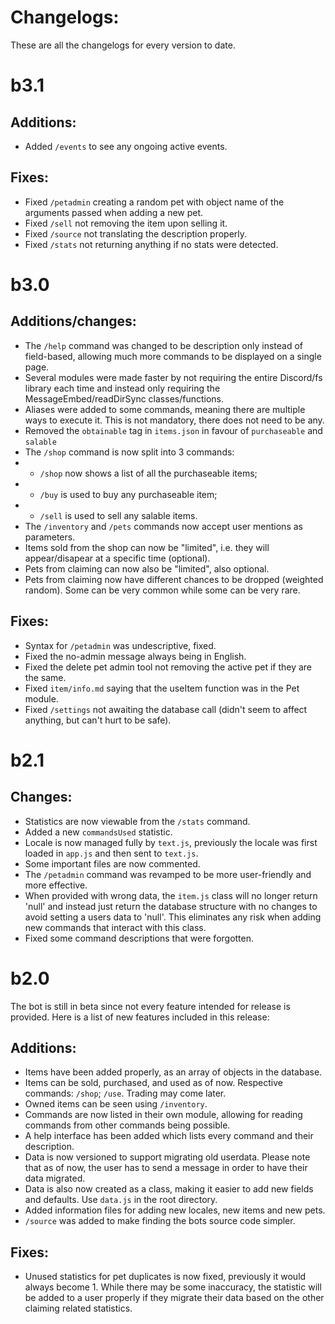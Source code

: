 # Changelogs:
These are all the changelogs for every version to date.

# b3.1
## Additions:
* Added `/events` to see any ongoing active events.
## Fixes:
* Fixed `/petadmin` creating a random pet with object name of the arguments passed when adding a new pet.
* Fixed `/sell` not removing the item upon selling it.
* Fixed `/source` not translating the description properly.
* Fixed `/stats` not returning anything if no stats were detected.

# b3.0
## Additions/changes:
* The `/help` command was changed to be description only instead of field-based, allowing much more commands to be displayed on a single page.
* Several modules were made faster by not requiring the entire Discord/fs library each time and instead only requiring the MessageEmbed/readDirSync classes/functions.
* Aliases were added to some commands, meaning there are multiple ways to execute it. This is not mandatory, there does not need to be any.
* Removed the `obtainable` tag in `items.json` in favour of `purchaseable` and `salable`
* The `/shop` command is now split into 3 commands:
* * `/shop` now shows a list of all the purchaseable items;
* * `/buy` is used to buy any purchaseable item;
* * `/sell` is used to sell any salable items.
* The `/inventory` and `/pets` commands now accept user mentions as parameters.
* Items sold from the shop can now be "limited", i.e. they will appear/disapear at a specific time (optional).
* Pets from claiming can now also be "limited", also optional.
* Pets from claiming now have different chances to be dropped (weighted random). Some can be very common while some can be very rare.
## Fixes:
* Syntax for `/petadmin` was undescriptive, fixed.
* Fixed the no-admin message always being in English.
* Fixed the delete pet admin tool not removing the active pet if they are the same.
* Fixed `item/info.md` saying that the useItem function was in the Pet module.
* Fixed `/settings` not awaiting the database call (didn't seem to affect anything, but can't hurt to be safe).

# b2.1
## Changes:
* Statistics are now viewable from the `/stats` command.
* Added a new `commandsUsed` statistic.
* Locale is now managed fully by `text.js`, previously the locale was first loaded in `app.js` and then sent to `text.js`.
* Some important files are now commented.
* The `/petadmin` command was revamped to be more user-friendly and more effective.
* When provided with wrong data, the `item.js` class will no longer return 'null' and instead just return the database structure with no changes to avoid setting a users data to 'null'. This eliminates any risk when adding new commands that interact with this class.
* Fixed some command descriptions that were forgotten.

# b2.0
The bot is still in beta since not every feature intended for release is provided. Here is a list of new features included in this release:
## Additions:
* Items have been added properly, as an array of objects in the database.
* Items can be sold, purchased, and used as of now. Respective commands: `/shop`; `/use`. Trading may come later.
* Owned items can be seen using `/inventory`.
* Commands are now listed in their own module, allowing for reading commands from other commands being possible.
* A help interface has been added which lists every command and their description.
* Data is now versioned to support migrating old userdata. Please note that as of now, the user has to send a message in order to have their data migrated.
* Data is also now created as a class, making it easier to add new fields and defaults. Use `data.js` in the root directory.
* Added information files for adding new locales, new items and new pets.
* `/source` was added to make finding the bots source code simpler.
## Fixes:
* Unused statistics for pet duplicates is now fixed, previously it would always become 1. While there may be some inaccuracy, the statistic will be added to a user properly if they migrate their data based on the other claiming related statistics.